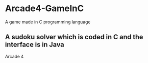 # Arcade4-GameInC
A game made in C programming language

A sudoku solver which is coded in C and the interface is in Java
---

Arcade 4
